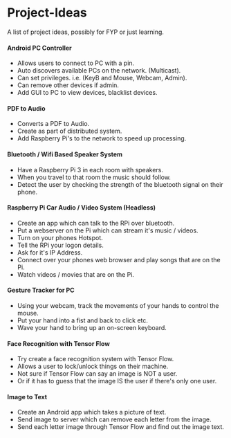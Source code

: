 # Project-Ideas
A list of project ideas, possibly for FYP or just learning.

#### Android PC Controller
* Allows users to connect to PC with a pin.
* Auto discovers available PCs on the network. (Multicast).
* Can set privileges. i.e. (KeyB and Mouse, Webcam, Admin).
* Can remove other devices if admin.
* Add GUI to PC to view devices, blacklist devices.

#### PDF to Audio
* Converts a PDF to Audio.
* Create as part of distributed system.
* Add Raspberry Pi's to the network to speed up processing.

#### Bluetooth / Wifi Based Speaker System
* Have a Raspberry Pi 3 in each room with speakers.
* When you travel to that room the music should follow.
* Detect the user by checking the strength of the bluetooth signal on their phone.

#### Raspberry Pi Car Audio / Video System (Headless)
* Create an app which can talk to the RPi over bluetooth.
* Put a webserver on the Pi which can stream it's music / videos.
* Turn on your phones Hotspot.
* Tell the RPi your logon details.
* Ask for it's IP Address.
* Connect over your phones web browser and play songs that are on the Pi.
* Watch videos / movies that are on the Pi.
 
#### Gesture Tracker for PC
* Using your webcam, track the movements of your hands to control the mouse.
* Put your hand into a fist and back to click etc.
* Wave your hand to bring up an on-screen keyboard.

#### Face Recognition with Tensor Flow
* Try create a face recognition system with Tensor Flow.
* Allows a user to lock/unlock things on their machine.
* Not sure if Tensor Flow can say an image is NOT a user.
* Or if it has to guess that the image IS the user if there's only one user.

#### Image to Text
* Create an Android app which takes a picture of text.
* Send image to server which can remove each letter from the image.
* Send each letter image through Tensor Flow and find out the image text.
